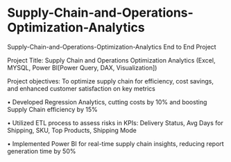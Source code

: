 # Supply-Chain-and-Operations-Optimization-Analytics

Supply-Chain-and-Operations-Optimization-Analytics End to End Project




Project Title: Supply Chain and Operations Optimization Analytics (Excel, MYSQL, Power BI[Power Query, DAX, Visualization])


Project objectives: To optimize supply chain for efficiency, cost savings, and enhanced customer satisfaction on key metrics


•	Developed Regression Analytics, cutting costs by 10% and boosting Supply Chain efficiency by 15%

•	Utilized ETL process to assess risks in KPIs: Delivery Status, Avg Days for Shipping, SKU, Top Products, Shipping Mode

•	Implemented Power BI for real-time supply chain insights, reducing report generation time by 50%
